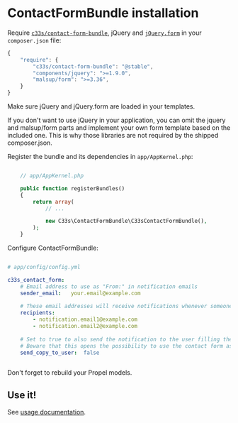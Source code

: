ContactFormBundle installation
=============================

Require [`c33s/contact-form-bundle`](https://packagist.org/packages/c33s/contact-form-bundle), jQuery and [`jQuery.form`](https://packagist.org/packages/malsup/form)
in your `composer.json` file:

```js
{
    "require": {
        "c33s/contact-form-bundle": "@stable",
        "components/jquery": ">=1.9.0",
        "malsup/form": ">=3.36",
    }
}
```

Make sure jQuery and jQuery.form are loaded in your templates.

If you don't want to use jQuery in your application, you can omit the jquery and malsup/form parts and implement your own form template based
on the included one. This is why those libraries are not required by the shipped composer.json.

Register the bundle and its dependencies in `app/AppKernel.php`:

```php

    // app/AppKernel.php

    public function registerBundles()
    {
        return array(
            // ...

            new C33s\ContactFormBundle\C33sContactFormBundle(),
        );
    }

```

Configure ContactFormBundle:

```yml

# app/config/config.yml

c33s_contact_form:
    # Email address to use as "From:" in notification emails
    sender_email:   your.email@example.com
    
    # These email addresses will receive notifications whenever someone submitted a contact form
    recipients:
        - notification.email1@example.com
        - notification.email2@example.com
    
    # Set to true to also send the notification to the user filling the contact form
    # Beware that this opens the possibility to use the contact form as a spam relay! 
    send_copy_to_user:  false
            
```

Don't forget to rebuild your Propel models.

Use it!
-------

See [usage documentation](usage.md).
